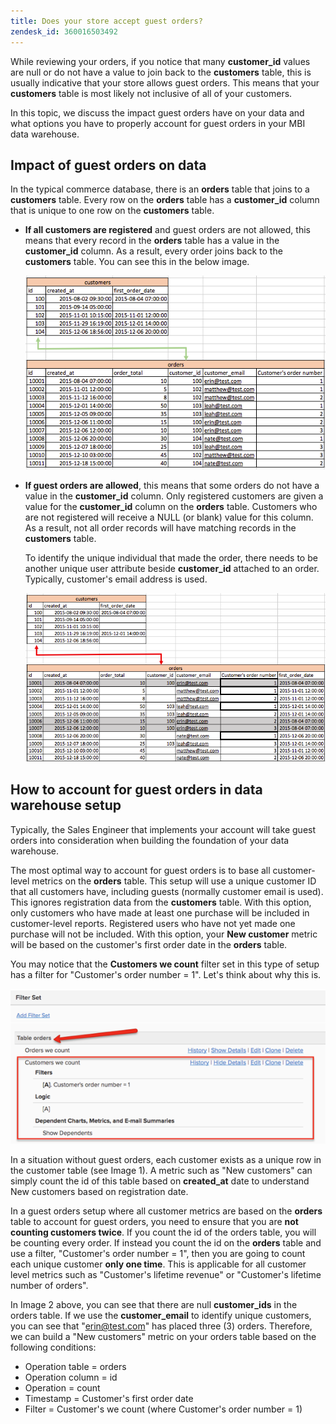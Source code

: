 ```yaml
---
title: Does your store accept guest orders?
zendesk_id: 360016503492
---
```


While reviewing your orders, if you notice that many **customer\_id** values are null or do not have a value to join back to the **customers** table, this is usually indicative that your store allows guest orders. This means that your **customers** table is most likely not inclusive of all of your customers.

In this topic, we discuss the impact guest orders have on your data and what options you have to properly account for guest orders in your MBI data warehouse.

## Impact of guest orders on data

In the typical commerce database, there is an **orders** table that joins to a **customers** table. Every row on the **orders** table has a **customer\_id** column that is unique to one row on the **customers** table.

* **If all customers are registered** and guest orders are not allowed, this means that every record in the **orders** table has a value in the **customer\_id** column. As a result, every order joins back to the **customers** table. You can see this in the below image.

  ![](../../assets/Image_1.png)

* **If guest orders are allowed**, this means that some orders do not have a value in the **customer\_id** column. Only registered customers are given a value for the **customer\_id** column on the **orders** table. Customers who are not registered will receive a NULL (or blank) value for this column. As a result, not all order records will have matching records in the **customers** table.

  To identify the unique individual that made the order, there needs to be another unique user attribute beside **customer\_id** attached to an order. Typically, customer's email address is used.

  ![](../../assets/Image_2.png)

## How to account for guest orders in data warehouse setup

Typically, the Sales Engineer that implements your account will take guest orders into consideration when building the foundation of your data warehouse.

The most optimal way to account for guest orders is to base all customer-level metrics on the **orders** table. This setup will use a unique customer ID that all customers have, including guests (normally customer email is used). This ignores registration data from the **customers** table. With this option, only customers who have made at least one purchase will be included in customer-level reports. Registered users who have not yet made one purchase will not be included. With this option, your **New customer** metric will be based on the customer's first order date in the **orders** table.

You may notice that the **Customers we count** filter set in this type of setup has a filter for "Customer's order number = 1". Let's think about why this is.

![](../../assets/Image_3.png)

In a situation without guest orders, each customer exists as a unique row in the customer table (see Image 1). A metric such as "New customers" can simply count the id of this table based on **created\_at** date to understand New customers based on registration date.

In a guest orders setup where all customer metrics are based on the **orders** table to account for guest orders, you need to ensure that you are **not counting customers twice**. If you count the id of the orders table, you will be counting every order. If instead you count the id on the **orders** table and use a filter, "Customer's order number = 1", then you are going to count each unique customer **only one time**. This is applicable for all customer level metrics such as "Customer's lifetime revenue" or "Customer's lifetime number of orders".

In Image 2 above, you can see that there are null **customer\_ids** in the orders table. If we use the **customer\_email** to identify unique customers, you can see that "erin@test.com" has placed three (3) orders. Therefore, we can build a "New customers" metric on your orders table based on the following conditions:

* Operation table = orders
* Operation column = id
* Operation = count
* Timestamp = Customer's first order date
* Filter = Customer's we count (where Customer's order number = 1)
